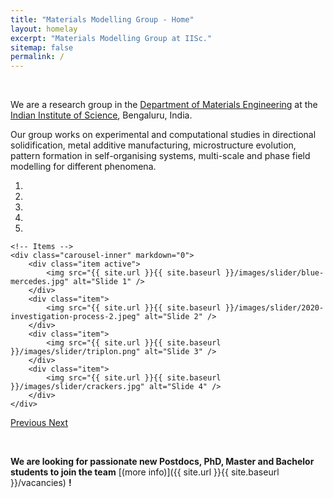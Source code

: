 ```yaml
---
title: "Materials Modelling Group - Home"
layout: homelay
excerpt: "Materials Modelling Group at IISc."
sitemap: false
permalink: /
---
```


&nbsp;

We are a research group in the [Department of Materials Engineering](https://materials.iisc.ac.in/) at the [Indian Institute of Science](http://www.iisc.ac.in), Bengaluru, India. 

Our group works on experimental and computational studies in directional solidification, metal additive manufacturing, microstructure evolution, pattern formation in self-organising systems, multi-scale and phase field modelling for different phenomena.


<div markdown="0" id="carousel" class="carousel slide" data-ride="carousel" data-interval="4000" data-pause="hover" >
    <!-- Menu -->
    <ol class="carousel-indicators">
        <li data-target="#carousel" data-slide-to="0" class="active"></li>
        <li data-target="#carousel" data-slide-to="1"></li>
        <li data-target="#carousel" data-slide-to="2"></li>
        <li data-target="#carousel" data-slide-to="3"></li>
        <li data-target="#carousel" data-slide-to="4"></li>
    </ol>

    <!-- Items -->
    <div class="carousel-inner" markdown="0">
        <div class="item active">
            <img src="{{ site.url }}{{ site.baseurl }}/images/slider/blue-mercedes.jpg" alt="Slide 1" />
        </div>
        <div class="item">
            <img src="{{ site.url }}{{ site.baseurl }}/images/slider/2020-investigation-process-2.jpeg" alt="Slide 2" />
        </div>
        <div class="item">
            <img src="{{ site.url }}{{ site.baseurl }}/images/slider/triplon.png" alt="Slide 3" />
        </div>
        <div class="item">
            <img src="{{ site.url }}{{ site.baseurl }}/images/slider/crackers.jpg" alt="Slide 4" />
        </div>
    </div>
  <a class="left carousel-control" href="#carousel" role="button" data-slide="prev">
    <span class="glyphicon glyphicon-chevron-left" aria-hidden="true"></span>
    <span class="sr-only">Previous</span>
  </a>
  <a class="right carousel-control" href="#carousel" role="button" data-slide="next">
    <span class="glyphicon glyphicon-chevron-right" aria-hidden="true"></span>
    <span class="sr-only">Next</span>
  </a>
</div>


&nbsp;

 **We are  looking for passionate new Postdocs, PhD, Master and Bachelor students to join the team** [(more info)]({{ site.url }}{{ site.baseurl }}/vacancies) **!**

